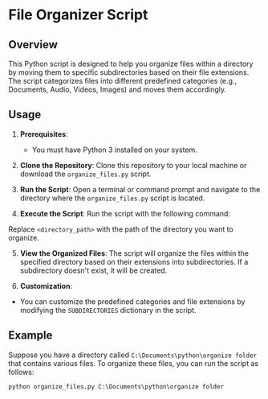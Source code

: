 # File Organizer Script

## Overview

This Python script is designed to help you organize files within a directory by moving them to specific subdirectories based on their file extensions. The script categorizes files into different predefined categories (e.g., Documents, Audio, Videos, Images) and moves them accordingly.

## Usage

1. **Prerequisites**:
   - You must have Python 3 installed on your system.

2. **Clone the Repository**:
   Clone this repository to your local machine or download the `organize_files.py` script.

3. **Run the Script**:
   Open a terminal or command prompt and navigate to the directory where the `organize_files.py` script is located.

4. **Execute the Script**:
   Run the script with the following command:


Replace `<directory_path>` with the path of the directory you want to organize.

5. **View the Organized Files**:
The script will organize the files within the specified directory based on their extensions into subdirectories. If a subdirectory doesn't exist, it will be created.

6. **Customization**:
- You can customize the predefined categories and file extensions by modifying the `SUBDIRECTORIES` dictionary in the script.

## Example

Suppose you have a directory called `C:\Documents\python\organize folder` that contains various files. To organize these files, you can run the script as follows:

```shell
python organize_files.py C:\Documents\python\organize folder
